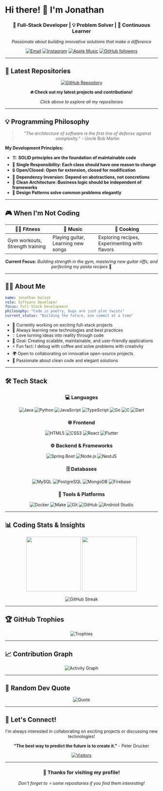 # Hi there! 👋 I'm Jonathan

<div align="center">
  
  ### 🚀 Full-Stack Developer | 💡 Problem Solver | 🌱 Continuous Learner
  
  *Passionate about building innovative solutions that make a difference*
  
  [![Email](https://img.shields.io/badge/Email-jonathan.kalush%40gmail.com-red?style=for-the-badge&logo=gmail&logoColor=white)](mailto:jonathan.kalush@gmail.com)
  [![Instagram](https://img.shields.io/badge/Instagram-jonathan__kalush-E4405F?style=for-the-badge&logo=instagram&logoColor=white)](https://www.instagram.com/jonathan_kalush)
  [![Apple Music](https://img.shields.io/badge/Apple_Music-jonathan__kalush-FA243C?style=for-the-badge&logo=apple-music&logoColor=white)](https://music.apple.com/profile/jonathan_kalush)
  [![GitHub followers](https://img.shields.io/github/followers/kalush666?style=for-the-badge&logo=github)](https://github.com/kalush666)
  
</div>

---

## 📂 Latest Repositories

<div align="center">
  
  [![GitHub Repository](https://img.shields.io/badge/View%20My-Repositories-181717?style=for-the-badge&logo=github&logoColor=white)](https://github.com/kalush666?tab=repositories)
  
  **🔥 Check out my latest projects and contributions!**
  
  *Click above to explore all my repositories*
  
</div>

---

## 💡 Programming Philosophy

<div align="center">

> *"The architecture of software is the first line of defense against complexity."* - Uncle Bob Martin

</div>

**My Development Principles:**
- 🏗️ **SOLID principles are the foundation of maintainable code**
- 🎯 **Single Responsibility: Each class should have one reason to change**
- 🔒 **Open/Closed: Open for extension, closed for modification**
- 🔄 **Dependency Inversion: Depend on abstractions, not concretions**
- 🧱 **Clean Architecture: Business logic should be independent of frameworks**
- 📐 **Design Patterns solve common problems elegantly**

---

## 🎮 When I'm Not Coding

<div align="center">

| 🏋️‍♂️ Fitness | 🎸 Music | 🍳 Cooking |
|---------------|----------|------------|
| Gym workouts, Strength training | Playing guitar, Learning new songs | Exploring recipes, Experimenting with flavors |

**Current Focus:** *Building strength in the gym, mastering new guitar riffs, and perfecting my pasta recipes* 🎯

</div>

---

## 🧑‍💻 About Me

```yaml
name: Jonathan Kalush
role: Software Developer
focus: Full-Stack Development
philosophy: "Code is poetry, bugs are just plot twists"
current_status: "Building the future, one commit at a time"
```

- 🔭 Currently working on exciting full-stack projects
- 🌱 Always learning new technologies and best practices
- 💡 Love turning ideas into reality through code
- 🎯 Goal: Creating scalable, maintainable, and user-friendly applications
- ⚡ Fun fact: I debug with coffee and solve problems with creativity
- 🌍 Open to collaborating on innovative open-source projects
- 🎨 Passionate about clean code and elegant solutions

---

## 🛠️ Tech Stack

<div align="center">

### 💻 Languages
![Java](https://img.shields.io/badge/Java-ED8B00?style=for-the-badge&logo=openjdk&logoColor=white)
![Python](https://img.shields.io/badge/Python-3776AB?style=for-the-badge&logo=python&logoColor=white)
![JavaScript](https://img.shields.io/badge/JavaScript-F7DF1E?style=for-the-badge&logo=javascript&logoColor=black)
![TypeScript](https://img.shields.io/badge/TypeScript-3178C6?style=for-the-badge&logo=typescript&logoColor=white)
![Go](https://img.shields.io/badge/Go-00ADD8?style=for-the-badge&logo=go&logoColor=white)
![C](https://img.shields.io/badge/C-00599C?style=for-the-badge&logo=c&logoColor=white)
![Dart](https://img.shields.io/badge/Dart-0175C2?style=for-the-badge&logo=dart&logoColor=white)

### 🌐 Frontend
![HTML5](https://img.shields.io/badge/HTML5-E34F26?style=for-the-badge&logo=html5&logoColor=white)
![CSS3](https://img.shields.io/badge/CSS3-1572B6?style=for-the-badge&logo=css3&logoColor=white)
![React](https://img.shields.io/badge/React-20232A?style=for-the-badge&logo=react&logoColor=61DAFB)
![Flutter](https://img.shields.io/badge/Flutter-02569B?style=for-the-badge&logo=flutter&logoColor=white)

### ⚙️ Backend & Frameworks
![Spring Boot](https://img.shields.io/badge/Spring_Boot-6DB33F?style=for-the-badge&logo=spring-boot&logoColor=white)
![Node.js](https://img.shields.io/badge/Node.js-43853D?style=for-the-badge&logo=node.js&logoColor=white)
![NestJS](https://img.shields.io/badge/NestJS-E0234E?style=for-the-badge&logo=nestjs&logoColor=white)

### 🗄️ Databases
![MySQL](https://img.shields.io/badge/MySQL-4479A1?style=for-the-badge&logo=mysql&logoColor=white)
![PostgreSQL](https://img.shields.io/badge/PostgreSQL-316192?style=for-the-badge&logo=postgresql&logoColor=white)
![MongoDB](https://img.shields.io/badge/MongoDB-4EA94B?style=for-the-badge&logo=mongodb&logoColor=white)
![Firebase](https://img.shields.io/badge/Firebase-FFCA28?style=for-the-badge&logo=firebase&logoColor=black)

### 🔧 Tools & Platforms
![Docker](https://img.shields.io/badge/Docker-2496ED?style=for-the-badge&logo=docker&logoColor=white)
![Make](https://img.shields.io/badge/Make-427819?style=for-the-badge&logo=gnu&logoColor=white)
![Git](https://img.shields.io/badge/Git-F05032?style=for-the-badge&logo=git&logoColor=white)
![GitHub](https://img.shields.io/badge/GitHub-181717?style=for-the-badge&logo=github&logoColor=white)
![Android Studio](https://img.shields.io/badge/Android_Studio-3DDC84?style=for-the-badge&logo=android-studio&logoColor=white)

</div>

---

## 📊 Coding Stats & Insights

<div align="center">
  
  <img height="180em" src="https://github-readme-stats.vercel.app/api?username=kalush666&show_icons=true&theme=tokyonight&include_all_commits=true&count_private=true"/>
  <img height="180em" src="https://github-readme-stats.vercel.app/api/top-langs/?username=kalush666&layout=compact&langs_count=8&theme=tokyonight"/>
  
</div>

<div align="center">
  
  ![GitHub Streak](https://github-readme-streak-stats.herokuapp.com/?user=kalush666&theme=tokyonight)
  
</div>

---

## 🏆 GitHub Trophies

<div align="center">
  
  ![Trophies](https://github-profile-trophy.vercel.app/?username=kalush666&theme=tokyonight&no-frame=false&no-bg=false&margin-w=4)
  
</div>

---

## 📈 Contribution Graph

<div align="center">
  
  ![Activity Graph](https://github-readme-activity-graph.vercel.app/graph?username=kalush666&theme=tokyo-night)
  
</div>

---

## 💭 Random Dev Quote

<div align="center">
  
  ![Quote](https://quotes-github-readme.vercel.app/api?type=horizontal&theme=tokyonight)
  
</div>

---

## 🤝 Let's Connect!

<div align="center">
  
  I'm always interested in collaborating on exciting projects or discussing new technologies!
  
  **"The best way to predict the future is to create it."** - Peter Drucker
  
  [![Visitors](https://visitor-badge.laobi.icu/badge?page_id=kalush666.kalush666)](https://github.com/kalush666)
  
</div>

---

<div align="center">
  
  ### 🌟 Thanks for visiting my profile! 
  *Don't forget to ⭐ some repositories if you find them interesting!*
  
</div>
